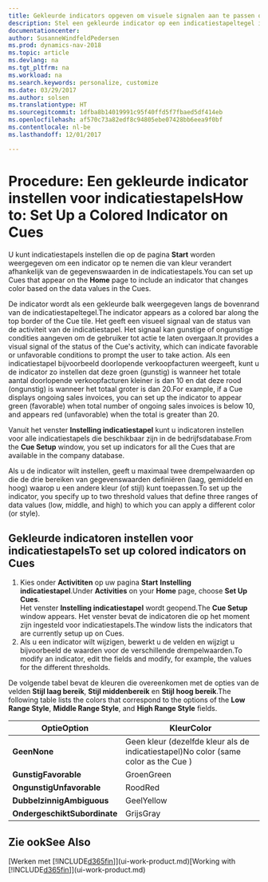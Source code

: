 ```yaml
---
title: Gekleurde indicators opgeven om visuele signalen aan te passen over de activiteit van een indicatiestapel
description: Stel een gekleurde indicator op een indicatiestapeltegel in om een aangepast visueel signaal van de activiteit van de indicatiestapel te bieden.
documentationcenter: 
author: SusanneWindfeldPedersen
ms.prod: dynamics-nav-2018
ms.topic: article
ms.devlang: na
ms.tgt_pltfrm: na
ms.workload: na
ms.search.keywords: personalize, customize
ms.date: 03/29/2017
ms.author: solsen
ms.translationtype: HT
ms.sourcegitcommit: 1dfba8b14019991c95f40ffd5f7fbaed5df414eb
ms.openlocfilehash: af570c73a82edf8c94805ebe07428bb6eea9f0bf
ms.contentlocale: nl-be
ms.lasthandoff: 12/01/2017

---
```

# <a name="how-to-set-up-a-colored-indicator-on-cues"></a><span data-ttu-id="ad179-103">Procedure: Een gekleurde indicator instellen voor indicatiestapels</span><span class="sxs-lookup"><span data-stu-id="ad179-103">How to: Set Up a Colored Indicator on Cues</span></span>
<span data-ttu-id="ad179-104">U kunt indicatiestapels instellen die op de pagina **Start** worden weergegeven om een indicator op te nemen die van kleur verandert afhankelijk van de gegevenswaarden in de indicatiestapels.</span><span class="sxs-lookup"><span data-stu-id="ad179-104">You can set up Cues that appear on the **Home** page to include an indicator that changes color based on the data values in the Cues.</span></span>

<span data-ttu-id="ad179-105">De indicator wordt als een gekleurde balk weergegeven langs de bovenrand van de indicatiestapeltegel.</span><span class="sxs-lookup"><span data-stu-id="ad179-105">The indicator appears as a colored bar along the top border of the Cue tile.</span></span> <span data-ttu-id="ad179-106">Het geeft een visueel signaal van de status van de activiteit van de indicatiestapel. Het signaal kan gunstige of ongunstige condities aangeven om de gebruiker tot actie te laten overgaan.</span><span class="sxs-lookup"><span data-stu-id="ad179-106">It provides a visual signal of the status of the Cue's activity, which can indicate favorable or unfavorable conditions to prompt the user to take action.</span></span> <span data-ttu-id="ad179-107">Als een indicatiestapel bijvoorbeeld doorlopende verkoopfacturen weergeeft, kunt u de indicator zo instellen dat deze groen (gunstig) is wanneer het totale aantal doorlopende verkoopfacturen kleiner is dan 10 en dat deze rood (ongunstig) is wanneer het totaal groter is dan 20.</span><span class="sxs-lookup"><span data-stu-id="ad179-107">For example, if a Cue displays ongoing sales invoices, you can set up the indicator to appear green (favorable) when total number of ongoing sales invoices is below 10, and appears red (unfavorable) when the total is greater than 20.</span></span>

<span data-ttu-id="ad179-108">Vanuit het venster **Instelling indicatiestapel** kunt u indicatoren instellen voor alle indicatiestapels die beschikbaar zijn in de bedrijfsdatabase.</span><span class="sxs-lookup"><span data-stu-id="ad179-108">From the **Cue Setup** window, you set up indicators for all the Cues that are available in the company database.</span></span>

<span data-ttu-id="ad179-109">Als u de indicator wilt instellen, geeft u maximaal twee drempelwaarden op die de drie bereiken van gegevenswaarden definiëren (laag, gemiddeld en hoog) waarop u een andere kleur (of stijl) kunt toepassen.</span><span class="sxs-lookup"><span data-stu-id="ad179-109">To set up the indicator, you specify up to two threshold values that define three ranges of data values (low, middle, and high) to which you can apply a different color (or style).</span></span>

## <a name="to-set-up-colored-indicators-on-cues"></a><span data-ttu-id="ad179-110">Gekleurde indicatoren instellen voor indicatiestapels</span><span class="sxs-lookup"><span data-stu-id="ad179-110">To set up colored indicators on Cues</span></span>
1. <span data-ttu-id="ad179-111">Kies onder **Activititen** op uw pagina **Start** **Instelling indicatiestapel**.</span><span class="sxs-lookup"><span data-stu-id="ad179-111">Under **Activities** on your **Home** page, choose **Set Up Cues**.</span></span>  
   <span data-ttu-id="ad179-112">Het venster **Instelling indicatiestapel** wordt geopend.</span><span class="sxs-lookup"><span data-stu-id="ad179-112">The **Cue Setup** window appears.</span></span> <span data-ttu-id="ad179-113">Het venster bevat de indicatoren die op het moment zijn ingesteld voor indicatiestapels.</span><span class="sxs-lookup"><span data-stu-id="ad179-113">The window lists the indicators that are currently setup up on Cues.</span></span>
2. <span data-ttu-id="ad179-114">Als u een indicator wilt wijzigen, bewerkt u de velden en wijzigt u bijvoorbeeld de waarden voor de verschillende drempelwaarden.</span><span class="sxs-lookup"><span data-stu-id="ad179-114">To modify an indicator, edit the fields and modify, for example, the values for the different thresholds.</span></span>  

<span data-ttu-id="ad179-115">De volgende tabel bevat de kleuren die overeenkomen met de opties van de velden **Stijl laag bereik**, **Stijl middenbereik** en **Stijl hoog bereik**.</span><span class="sxs-lookup"><span data-stu-id="ad179-115">The following table lists the colors that correspond to the options of the **Low Range Style**, **Middle Range Style**, and **High Range Style** fields.</span></span>

| <span data-ttu-id="ad179-116">Optie</span><span class="sxs-lookup"><span data-stu-id="ad179-116">Option</span></span> | <span data-ttu-id="ad179-117">Kleur</span><span class="sxs-lookup"><span data-stu-id="ad179-117">Color</span></span> |
| --- | --- |
| <span data-ttu-id="ad179-118">**Geen**</span><span class="sxs-lookup"><span data-stu-id="ad179-118">**None**</span></span> |<span data-ttu-id="ad179-119">Geen kleur (dezelfde kleur als de indicatiestapel)</span><span class="sxs-lookup"><span data-stu-id="ad179-119">No color (same color as the Cue )</span></span>|
| <span data-ttu-id="ad179-120">**Gunstig**</span><span class="sxs-lookup"><span data-stu-id="ad179-120">**Favorable**</span></span> |<span data-ttu-id="ad179-121">Groen</span><span class="sxs-lookup"><span data-stu-id="ad179-121">Green</span></span> |
| <span data-ttu-id="ad179-122">**Ongunstig**</span><span class="sxs-lookup"><span data-stu-id="ad179-122">**Unfavorable**</span></span> |<span data-ttu-id="ad179-123">Rood</span><span class="sxs-lookup"><span data-stu-id="ad179-123">Red</span></span> |
| <span data-ttu-id="ad179-124">**Dubbelzinnig**</span><span class="sxs-lookup"><span data-stu-id="ad179-124">**Ambiguous**</span></span> |<span data-ttu-id="ad179-125">Geel</span><span class="sxs-lookup"><span data-stu-id="ad179-125">Yellow</span></span> |
| <span data-ttu-id="ad179-126">**Ondergeschikt**</span><span class="sxs-lookup"><span data-stu-id="ad179-126">**Subordinate**</span></span> |<span data-ttu-id="ad179-127">Grijs</span><span class="sxs-lookup"><span data-stu-id="ad179-127">Gray</span></span> |

## <a name="see-also"></a><span data-ttu-id="ad179-128">Zie ook</span><span class="sxs-lookup"><span data-stu-id="ad179-128">See Also</span></span>
<span data-ttu-id="ad179-129">[Werken met [!INCLUDE[d365fin](includes/d365fin_md.md)]](ui-work-product.md)</span><span class="sxs-lookup"><span data-stu-id="ad179-129">[Working with [!INCLUDE[d365fin](includes/d365fin_md.md)]](ui-work-product.md)</span></span>

